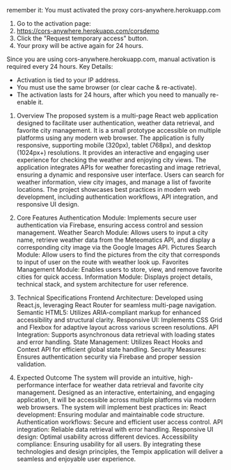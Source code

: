 remember it: You must activated the proxy     cors-anywhere.herokuapp.com

1. Go to the activation page:
2. https://cors-anywhere.herokuapp.com/corsdemo
3. Click the "Request temporary access" button.
4. Your proxy will be active again for 24 hours.


Since you are using cors-anywhere.herokuapp.com, manual activation is required every 24 hours.
Key Details:
- Activation is tied to your IP address.
- You must use the same browser (or clear cache & re-activate).
- The activation lasts for 24 hours, after which you need to manually re-enable it.




1. Overview
The proposed system is a multi-page React web application designed to facilitate user authentication, weather data retrieval, and favorite city management. It is a small prototype accessible on multiple platforms using any modern web browser. The application is fully responsive, supporting mobile (320px), tablet (768px), and desktop (1024px+) resolutions. It provides an interactive and engaging user experience for checking the weather and enjoying city views.
The application integrates APIs for weather forecasting and image retrieval, ensuring a dynamic and responsive user interface. Users can search for weather information, view city images, and manage a list of favorite locations. The project showcases best practices in modern web development, including authentication workflows, API integration, and responsive UI design.

2. Core Features
Authentication Module: Implements secure user authentication via Firebase, ensuring access control and session management.
Weather Search Module: Allows users to input a city name, retrieve weather data from the Meteomatics API, and display a corresponding city image via the Google Images API.
Pictures Search Module: Allow users to find the pictures from the city that corresponds to input of user on the route with weather look up.
Favorites Management Module: Enables users to store, view, and remove favorite cities for quick access.
Information Module: Displays project details, technical stack, and system architecture for user reference.

3. Technical Specifications
Frontend Architecture: Developed using React.js, leveraging React Router for seamless multi-page navigation.
Semantic HTML5: Utilizes ARIA-compliant markup for enhanced accessibility and structural clarity.
Responsive UI: Implements CSS Grid and Flexbox for adaptive layout across various screen resolutions.
API Integration: Supports asynchronous data retrieval with loading states and error handling.
State Management: Utilizes React Hooks and Context API for efficient global state handling.
Security Measures: Ensures authentication security via Firebase and proper session validation.

4. Expected Outcome
The system will provide an intuitive, high-performance interface for weather data retrieval and favorite city management. Designed as an interactive, entertaining, and engaging application, it will be accessible across multiple platforms via modern web browsers. The system will implement best practices in:
React development: Ensuring modular and maintainable code structure.
Authentication workflows: Secure and efficient user access control.
API integration: Reliable data retrieval with error handling.
Responsive UI design: Optimal usability across different devices.
Accessibility compliance: Ensuring usability for all users.
By integrating these technologies and design principles, the Tempix application will deliver a seamless and enjoyable user experience.
